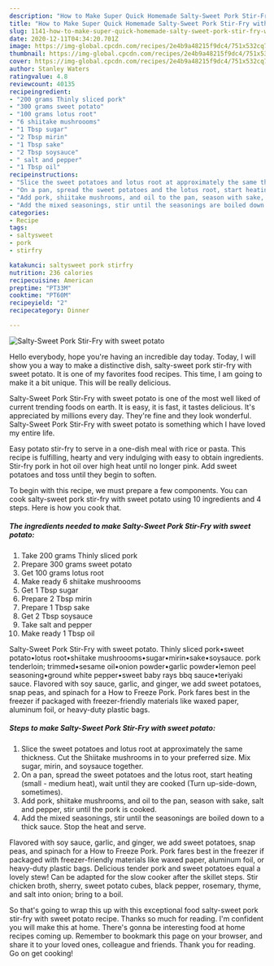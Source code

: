 ```yaml
---
description: "How to Make Super Quick Homemade Salty-Sweet Pork Stir-Fry with sweet potato"
title: "How to Make Super Quick Homemade Salty-Sweet Pork Stir-Fry with sweet potato"
slug: 1141-how-to-make-super-quick-homemade-salty-sweet-pork-stir-fry-with-sweet-potato
date: 2020-12-11T04:34:20.701Z
image: https://img-global.cpcdn.com/recipes/2e4b9a48215f9dc4/751x532cq70/salty-sweet-pork-stir-fry-with-sweet-potato-recipe-main-photo.jpg
thumbnail: https://img-global.cpcdn.com/recipes/2e4b9a48215f9dc4/751x532cq70/salty-sweet-pork-stir-fry-with-sweet-potato-recipe-main-photo.jpg
cover: https://img-global.cpcdn.com/recipes/2e4b9a48215f9dc4/751x532cq70/salty-sweet-pork-stir-fry-with-sweet-potato-recipe-main-photo.jpg
author: Stanley Waters
ratingvalue: 4.8
reviewcount: 40135
recipeingredient:
- "200 grams Thinly sliced pork"
- "300 grams sweet potato"
- "100 grams lotus root"
- "6 shiitake mushroooms"
- "1 Tbsp sugar"
- "2 Tbsp mirin"
- "1 Tbsp sake"
- "2 Tbsp soysauce"
- " salt and pepper"
- "1 Tbsp oil"
recipeinstructions:
- "Slice the sweet potatoes and lotus root at approximately the same thickness. Cut the Shiitake mushrooms in to your preferred size. Mix sugar, mirin, and soysauce together."
- "On a pan, spread the sweet potatoes and the lotus root, start heating (small - medium heat), wait until they are cooked (Turn up-side-down, sometimes)."
- "Add pork, shiitake mushrooms, and oil to the pan, season with sake, salt and pepper, stir until the pork is cooked."
- "Add the mixed seasonings, stir until the seasonings are boiled down to a thick sauce. Stop the heat and serve."
categories:
- Recipe
tags:
- saltysweet
- pork
- stirfry

katakunci: saltysweet pork stirfry 
nutrition: 236 calories
recipecuisine: American
preptime: "PT33M"
cooktime: "PT60M"
recipeyield: "2"
recipecategory: Dinner

---
```



![Salty-Sweet Pork Stir-Fry with sweet potato](https://img-global.cpcdn.com/recipes/2e4b9a48215f9dc4/751x532cq70/salty-sweet-pork-stir-fry-with-sweet-potato-recipe-main-photo.jpg)

Hello everybody, hope you're having an incredible day today. Today, I will show you a way to make a distinctive dish, salty-sweet pork stir-fry with sweet potato. It is one of my favorites food recipes. This time, I am going to make it a bit unique. This will be really delicious.

Salty-Sweet Pork Stir-Fry with sweet potato is one of the most well liked of current trending foods on earth. It is easy, it is fast, it tastes delicious. It's appreciated by millions every day. They're fine and they look wonderful. Salty-Sweet Pork Stir-Fry with sweet potato is something which I have loved my entire life.

Easy potato stir-fry to serve in a one-dish meal with rice or pasta. This recipe is fulfilling, hearty and very indulging with easy to obtain ingredients. Stir-fry pork in hot oil over high heat until no longer pink. Add sweet potatoes and toss until they begin to soften.


To begin with this recipe, we must prepare a few components. You can cook salty-sweet pork stir-fry with sweet potato using 10 ingredients and 4 steps. Here is how you cook that.

<!--inarticleads1-->

##### The ingredients needed to make Salty-Sweet Pork Stir-Fry with sweet potato:

1. Take 200 grams Thinly sliced pork
1. Prepare 300 grams sweet potato
1. Get 100 grams lotus root
1. Make ready 6 shiitake mushroooms
1. Get 1 Tbsp sugar
1. Prepare 2 Tbsp mirin
1. Prepare 1 Tbsp sake
1. Get 2 Tbsp soysauce
1. Take  salt and pepper
1. Make ready 1 Tbsp oil


Salty-Sweet Pork Stir-Fry with sweet potato. Thinly sliced pork•sweet potato•lotus root•shiitake mushroooms•sugar•mirin•sake•soysauce. pork tenderloin; trimmed•sesame oil•onion powder•garlic powder•lemon peel seasoning•ground white pepper•sweet baby rays bbq sauce•teriyaki sauce. Flavored with soy sauce, garlic, and ginger, we add sweet potatoes, snap peas, and spinach for a How to Freeze Pork. Pork fares best in the freezer if packaged with freezer-friendly materials like waxed paper, aluminum foil, or heavy-duty plastic bags. 

<!--inarticleads2-->

##### Steps to make Salty-Sweet Pork Stir-Fry with sweet potato:

1. Slice the sweet potatoes and lotus root at approximately the same thickness. Cut the Shiitake mushrooms in to your preferred size. Mix sugar, mirin, and soysauce together.
1. On a pan, spread the sweet potatoes and the lotus root, start heating (small - medium heat), wait until they are cooked (Turn up-side-down, sometimes).
1. Add pork, shiitake mushrooms, and oil to the pan, season with sake, salt and pepper, stir until the pork is cooked.
1. Add the mixed seasonings, stir until the seasonings are boiled down to a thick sauce. Stop the heat and serve.


Flavored with soy sauce, garlic, and ginger, we add sweet potatoes, snap peas, and spinach for a How to Freeze Pork. Pork fares best in the freezer if packaged with freezer-friendly materials like waxed paper, aluminum foil, or heavy-duty plastic bags. Delicious tender pork and sweet potatoes equal a lovely stew! Can be adapted for the slow cooker after the skillet steps. Stir chicken broth, sherry, sweet potato cubes, black pepper, rosemary, thyme, and salt into onion; bring to a boil. 

So that's going to wrap this up with this exceptional food salty-sweet pork stir-fry with sweet potato recipe. Thanks so much for reading. I'm confident you will make this at home. There's gonna be interesting food at home recipes coming up. Remember to bookmark this page on your browser, and share it to your loved ones, colleague and friends. Thank you for reading. Go on get cooking!
